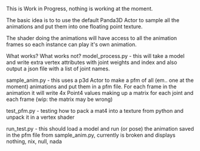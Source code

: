 This is Work in Progress, nothing is working at the moment.

The basic idea is to to use the default Panda3D Actor to sample all the animations and put them into one floating point texture.

The shader doing the animations will have access to all the animation frames so each instance can play it's own animation.

What works? What works not?
model_process.py - this will take a model and write extra vertex attributes with joint weights and index and also output a json file with a list of joint names.

sample_anim.py - this uses a p3d Actor to make a pfm of all (em.. one at the moment) animations and put them in a pfm file.
For each frame in the animation it will write 4x Point4 values making up a matrix for each joint and each frame (wip: the matrix may be wrong)

test_pfm.py - testing how to pack a mat4 into a texture from python and unpack it in a vertex shader

run_test.py - this should load a model and run (or pose) the animation saved in the pfm file from sample_anim.py, currently is broken and displays nothing, nix, null, nada

